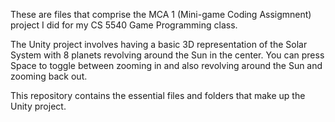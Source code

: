 These are files that comprise the MCA 1 (Mini-game Coding Assigmnent) project I did for my CS 5540 Game Programming class.

The Unity project involves having a basic 3D representation of the Solar System with 8 planets revolving around the Sun in the center. You can press Space to toggle between zooming in and also revolving around the Sun and zooming back out.

This repository contains the essential files and folders that make up the Unity project.
